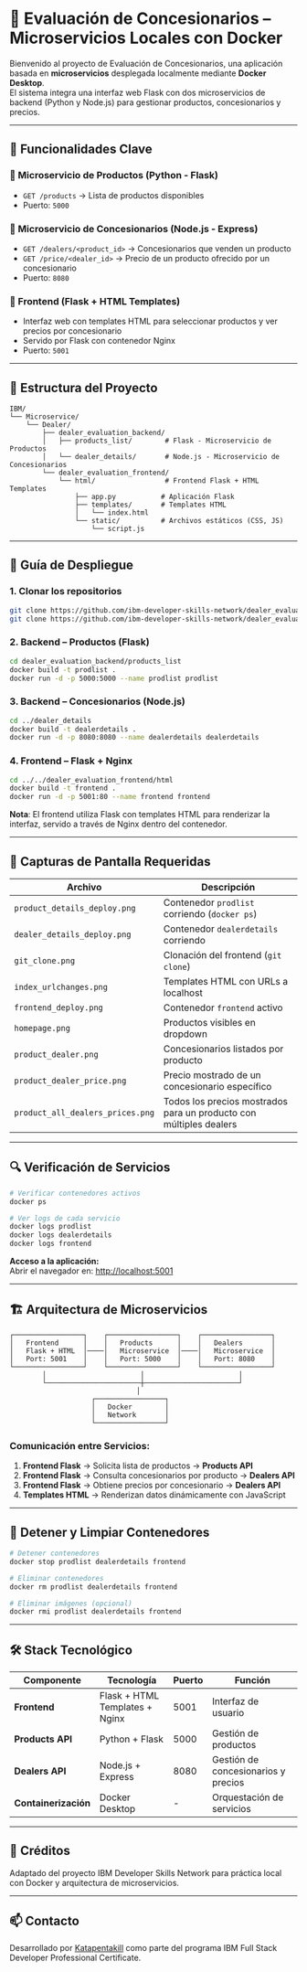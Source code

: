 # 🚗 Evaluación de Concesionarios – Microservicios Locales con Docker

Bienvenido al proyecto de Evaluación de Concesionarios, una aplicación basada en **microservicios** desplegada localmente mediante **Docker Desktop**.  
El sistema integra una interfaz web Flask con dos microservicios de backend (Python y Node.js) para gestionar productos, concesionarios y precios.

---

## 🌟 Funcionalidades Clave

### 🔧 Microservicio de Productos (Python - Flask)
- `GET /products` → Lista de productos disponibles
- Puerto: `5000`

### 🔧 Microservicio de Concesionarios (Node.js - Express)
- `GET /dealers/<product_id>` → Concesionarios que venden un producto
- `GET /price/<dealer_id>` → Precio de un producto ofrecido por un concesionario
- Puerto: `8080`

### 🎨 Frontend (Flask + HTML Templates)
- Interfaz web con templates HTML para seleccionar productos y ver precios por concesionario
- Servido por Flask con contenedor Nginx
- Puerto: `5001`

---

## 🧱 Estructura del Proyecto

```
IBM/
└── Microservice/
    └── Dealer/
        ├── dealer_evaluation_backend/
        │   ├── products_list/        # Flask - Microservicio de Productos
        │   └── dealer_details/       # Node.js - Microservicio de Concesionarios
        └── dealer_evaluation_frontend/
            └── html/                 # Frontend Flask + HTML Templates
                ├── app.py           # Aplicación Flask
                ├── templates/       # Templates HTML
                │   └── index.html
                └── static/          # Archivos estáticos (CSS, JS)
                    └── script.js
```

---

## 🚀 Guía de Despliegue

### 1. Clonar los repositorios

```bash
git clone https://github.com/ibm-developer-skills-network/dealer_evaluation_backend.git
git clone https://github.com/ibm-developer-skills-network/dealer_evaluation_frontend.git
```

### 2. Backend – Productos (Flask)

```bash
cd dealer_evaluation_backend/products_list
docker build -t prodlist .
docker run -d -p 5000:5000 --name prodlist prodlist
```

### 3. Backend – Concesionarios (Node.js)

```bash
cd ../dealer_details
docker build -t dealerdetails .
docker run -d -p 8080:8080 --name dealerdetails dealerdetails
```

### 4. Frontend – Flask + Nginx

```bash
cd ../../dealer_evaluation_frontend/html
docker build -t frontend .
docker run -d -p 5001:80 --name frontend frontend
```

**Nota**: El frontend utiliza Flask con templates HTML para renderizar la interfaz, servido a través de Nginx dentro del contenedor.

---

## 📸 Capturas de Pantalla Requeridas

| Archivo                          | Descripción                                                         |
|----------------------------------|----------------------------------------------------------------------|
| `product_details_deploy.png`     | Contenedor `prodlist` corriendo (`docker ps`)                       |
| `dealer_details_deploy.png`      | Contenedor `dealerdetails` corriendo                                |
| `git_clone.png`                  | Clonación del frontend (`git clone`)                                |
| `index_urlchanges.png`           | Templates HTML con URLs a localhost                                 |
| `frontend_deploy.png`            | Contenedor `frontend` activo                                        |
| `homepage.png`                   | Productos visibles en dropdown                                      |
| `product_dealer.png`             | Concesionarios listados por producto                                |
| `product_dealer_price.png`       | Precio mostrado de un concesionario específico                      |
| `product_all_dealers_prices.png` | Todos los precios mostrados para un producto con múltiples dealers  |

---

## 🔍 Verificación de Servicios

```bash
# Verificar contenedores activos
docker ps

# Ver logs de cada servicio
docker logs prodlist
docker logs dealerdetails  
docker logs frontend
```

**Acceso a la aplicación:**  
Abrir el navegador en: [http://localhost:5001](http://localhost:5001)

---

## 🏗️ Arquitectura de Microservicios

```
┌─────────────────┐    ┌─────────────────┐    ┌─────────────────┐
│   Frontend      │    │   Products      │    │   Dealers       │
│   Flask + HTML  │────│   Microservice  │────│   Microservice  │
│   Port: 5001    │    │   Port: 5000    │    │   Port: 8080    │
└─────────────────┘    └─────────────────┘    └─────────────────┘
        │                       │                       │
        └───────────────────────┼───────────────────────┘
                               │
                    ┌─────────────────┐
                    │   Docker        │
                    │   Network       │
                    └─────────────────┘
```

### Comunicación entre Servicios:
1. **Frontend Flask** → Solicita lista de productos → **Products API**
2. **Frontend Flask** → Consulta concesionarios por producto → **Dealers API**  
3. **Frontend Flask** → Obtiene precios por concesionario → **Dealers API**
4. **Templates HTML** → Renderizan datos dinámicamente con JavaScript

---

## 🛑 Detener y Limpiar Contenedores

```bash
# Detener contenedores
docker stop prodlist dealerdetails frontend

# Eliminar contenedores
docker rm prodlist dealerdetails frontend

# Eliminar imágenes (opcional)
docker rmi prodlist dealerdetails frontend
```

---

## 🛠️ Stack Tecnológico

| Componente | Tecnología | Puerto | Función |
|------------|------------|--------|---------|
| **Frontend** | Flask + HTML Templates + Nginx | 5001 | Interfaz de usuario |
| **Products API** | Python + Flask | 5000 | Gestión de productos |
| **Dealers API** | Node.js + Express | 8080 | Gestión de concesionarios y precios |
| **Containerización** | Docker Desktop | - | Orquestación de servicios |

---

## 📌 Créditos

Adaptado del proyecto IBM Developer Skills Network para práctica local con Docker y arquitectura de microservicios.

---

## 📫 Contacto

Desarrollado por [Katapentakill](https://github.com/Katapentakill) como parte del programa IBM Full Stack Developer Professional Certificate.